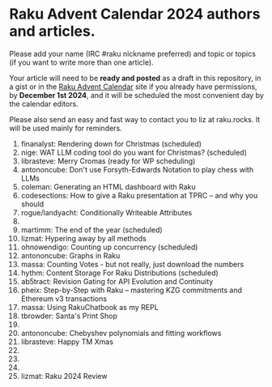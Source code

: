 # Raku Advent Calendar 2024 authors and articles.

Please add your name (IRC #raku nickname preferred) and topic or
topics (if you want to write more than one article).

Your article will need to be **ready and posted** as a draft in
this repository, in a gist or in the
[Raku Advent Calendar](https://raku-advent.blog) site if you
already have permissions, by
**December 1st 2024**,
and it will be scheduled the most convenient day by the calendar
editors.

Please also send an easy and fast way to contact you to liz at raku.rocks. It will be used mainly for
reminders.

1. finanalyst: Rendering down for Christmas (scheduled)
2. nige: WAT LLM coding tool do you want for Christmas? (scheduled)
3. librasteve: Merry Cromas (ready for WP scheduling)
4. antononcube: Don't use Forsyth-Edwards Notation to play chess with LLMs
5. coleman: Generating an HTML dashboard with Raku
6. codesections: How to give a Raku presentation at TPRC – and why you should
7. rogue/landyacht: Conditionally Writeable Attributes
8. 
9. martimm: The end of the year (scheduled)
10. lizmat: Hypering away by all methods
11. ohnowendigo: Counting up concurrency (scheduled)
12. antononcube: Graphs in Raku
13. massa: Counting Votes - but not really, just download the numbers
14. hythm: Content Storage For Raku Distributions (scheduled)
15. ab5tract: Revision Gating for API Evolution and Continuity
16. pheix: Step-by-Step with Raku – mastering KZG commitments and Ethereum v3 transactions
17. massa: Using RakuChatbook as my REPL
18. tbrowder: Santa's Print Shop
19.
20. antononcube: Chebyshev polynomials and fitting workflows
21. librasteve: Happy TM Xmas
22.
23.
24.
25. lizmat: Raku 2024 Review
